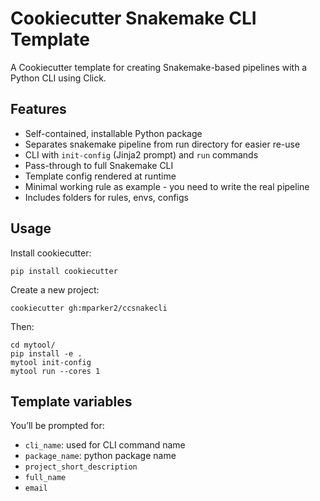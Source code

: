 # Cookiecutter Snakemake CLI Template

A Cookiecutter template for creating Snakemake-based pipelines with a Python CLI using Click.

## Features

- Self-contained, installable Python package
- Separates snakemake pipeline from run directory for easier re-use
- CLI with `init-config` (Jinja2 prompt) and `run` commands
- Pass-through to full Snakemake CLI
- Template config rendered at runtime
- Minimal working rule as example - you need to write the real pipeline
- Includes folders for rules, envs, configs

## Usage

Install cookiecutter:

    pip install cookiecutter

Create a new project:

    cookiecutter gh:mparker2/ccsnakecli

Then:

    cd mytool/
    pip install -e .
    mytool init-config
    mytool run --cores 1

## Template variables

You’ll be prompted for:

- `cli_name`: used for CLI command name
- `package_name`: python package name
- `project_short_description`
- `full_name`
- `email`

